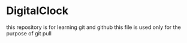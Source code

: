 # DigitalClock
this repository is for learning git and github
this file is used only for the purpose of git pull
